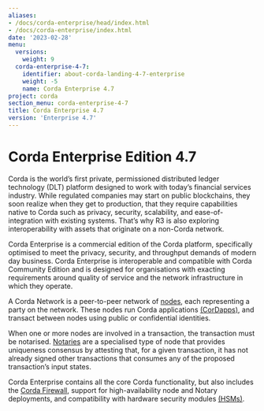 ```yaml
---
aliases:
- /docs/corda-enterprise/head/index.html
- /docs/corda-enterprise/index.html
date: '2023-02-28'
menu:
  versions:
    weight: 9
  corda-enterprise-4-7:
    identifier: about-corda-landing-4-7-enterprise
    weight: -5
    name: Corda Enterprise 4.7
project: corda
section_menu: corda-enterprise-4-7
title: Corda Enterprise 4.7
version: 'Enterprise 4.7'
---
```


# Corda Enterprise Edition 4.7

Corda is the world’s first private, permissioned distributed ledger technology (DLT) platform designed to work with today’s financial services industry. While regulated companies may start on public blockchains, they soon realize when they get to production, that they require capabilities native to Corda such as privacy, security, scalability, and ease-of-integration with existing systems. That’s why R3 is also exploring interoperability with assets that originate on a non-Corda network.

Corda Enterprise is a commercial edition of the Corda platform, specifically optimised to meet the privacy, security, and
throughput demands of modern day business. Corda Enterprise is interoperable and compatible with Corda Community Edition and
is designed for organisations with exacting requirements around quality of service and the network infrastructure in
which they operate.

A Corda Network is a peer-to-peer network of [nodes](../../enterprise/node/component-topology.md), each representing a party on the network.
These nodes run Corda applications [(CorDapps)](../../enterprise/cordapps/cordapp-overview.html), and transact between nodes using public or
confidential identities.

When one or more nodes are involved in a transaction, the transaction must be notarised. [Notaries](../../enterprise/notary/ha-notary-service-overview.md) are a specialised type
of node that provides uniqueness consensus by attesting that, for a given transaction, it has not already signed other
transactions that consumes any of the proposed transaction’s input states.

Corda Enterprise contains all the core Corda functionality, but also includes the [Corda Firewall](../../enterprise/node/corda-firewall-component.md),
support for high-availability node and Notary deployments, and compatibility with hardware security modules [(HSMs)](../../enterprise/node/operating/cryptoservice-configuration.md).